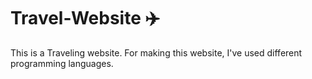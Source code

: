 # Travel-Website ✈️

This is a Traveling website.
For making this website, I've used different programming languages.
